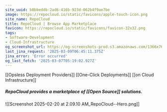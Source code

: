 ```yaml
---
site_uuid: b0bbeddb-2ad6-416b-923d-062b4f9ae7be
image: https://repocloud.io/static/favicons/apple-touch-icon.png
site_name: RepoCloud
title: RepoCloud | Browse App Marketplace
favicon: https://repocloud.io/static/favicons/favicon-32x32.png
tags:
- Software-Development
- Cloud-Infrastructure
og_screenshot_url: https://og-screenshots-prod.s3.amazonaws.com/1366x768/80/false/099ba6e0edb7b63c6db26dfc47f385c7dd1281f7d6d6a1542869c8c55dd9b7dc.jpeg
last_jina_request: '2025-03-09T06:45:11.375Z'
jina_error: 'Error occurred'
og_last_fetch: '2025-03-07T05:19:02.927Z'
---
```

[[Opsless Deployment Providers]]
[[One-Click Deployments]]
[[on Cloud Infrastructure]]

##### RepoCloud provides a marketplace of [[Open Source]] solutions.
![[Screenshot 2025-02-20 at 2.09.10 AM_RepoCloud--Hero.png]]
